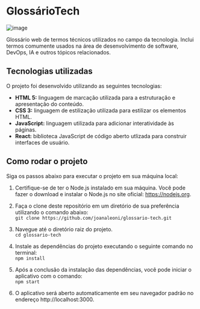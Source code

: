 # GlossárioTech
![image](https://o.remove.bg/downloads/d4ebbcc0-b66d-4482-b1c6-600d199a4bac/246658334-cff52cf3-fb5a-405b-b43e-49db90b90532-removebg-preview.png)

Glossário web de termos técnicos utilizados no campo da tecnologia. Inclui termos comumente usados na área de desenvolvimento de software, DevOps, IA e outros tópicos relacionados.

## Tecnologias utilizadas
O projeto foi desenvolvido utilizando as seguintes tecnologias:

- **HTML 5:** linguagem de marcação utilizada para a estruturação e apresentação do conteúdo.
- **CSS 3:** linguagem de estilização utilizada para estilizar os elementos HTML.
- **JavaScript:** linguagem utilizada para adicionar interatividade às páginas.
- **React:** biblioteca JavaScript de código aberto utlizada para construir interfaces de usuário.

## Como rodar o projeto
Siga os passos abaixo para executar o projeto em sua máquina local:

1. Certifique-se de ter o Node.js instalado em sua máquina. Você pode fazer o download e instalar o Node.js no site oficial: https://nodejs.org.
  
2. Faça o clone deste repositório em um diretório de sua preferência utilizando o comando abaixo:  
`git clone https://github.com/joanaleoni/glossario-tech.git`  
  
3. Navegue até o diretório raiz do projeto.  
`cd glossario-tech`  
  
4. Instale as dependências do projeto executando o seguinte comando no terminal:  
`npm install`  
  
5. Após a conclusão da instalação das dependências, você pode iniciar o aplicativo com o comando:  
`npm start`  
  
6. O aplicativo será aberto automaticamente em seu navegador padrão no endereço http://localhost:3000.
